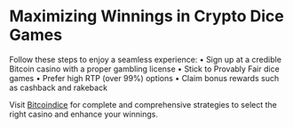 # Maximizing Winnings in Crypto Dice Games

Follow these steps to enjoy a seamless experience:
• Sign up at a credible Bitcoin casino with a proper gambling license
• Stick to Provably Fair dice games
• Prefer high RTP (over 99%) options
• Claim bonus rewards such as cashback and rakeback 

Visit [Bitcoindice](https://bitcoindice.info/) for complete and comprehensive strategies to select the right casino and enhance your winnings.
